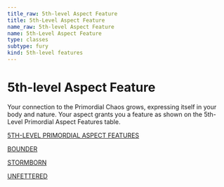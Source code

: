 ```yaml
---
title_raw: 5th-level Aspect Feature
title: 5th-Level Aspect Feature
name_raw: 5th-level Aspect Feature
name: 5th-Level Aspect Feature
type: classes
subtype: fury
kind: 5th-level features
---
```


# 5th-level Aspect Feature

Your connection to the Primordial Chaos grows, expressing itself in your body and nature. Your aspect grants you a feature as shown on the 5th-Level Primordial Aspect Features table.

[5TH-LEVEL PRIMORDIAL ASPECT FEATURES](./5th-Level%20Primordial%20Aspect%20Features.md)

[BOUNDER](./Bounder.md)

[STORMBORN](./Stormborn.md)

[UNFETTERED](./Unfettered.md)
